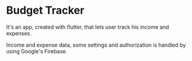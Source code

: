 # Budget Tracker

It's an app, created with flutter, that lets user track his income and expenses. 

Income and expense data, some settings and authorization is handled by using Google's Firebase.
